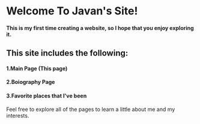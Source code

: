 # Welcome To Javan's Site! 
#### This is my first time creating a website, so I hope that you enjoy exploring it.
## This site includes the following: ## 
####       1.Main Page (This page)  
####       2.Boiography Page
####       3.Favorite places that I've been  
Feel free to explore all of the pages to learn a little about me and my interests.  
